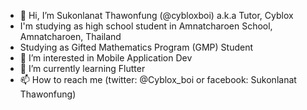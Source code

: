 - 👋 Hi, I’m Sukonlanat Thawonfung (@cybloxboi) a.k.a Tutor, Cyblox
- I'm studying as high school student in Amnatcharoen School, Amnatcharoen, Thailand
- Studying as Gifted Mathematics Program (GMP) Student
- 👀 I’m interested in Mobile Application Dev
- 🌱 I’m currently learning Flutter
- 📫 How to reach me (twitter: @Cyblox_boi or facebook: Sukonlanat Thawonfung)
